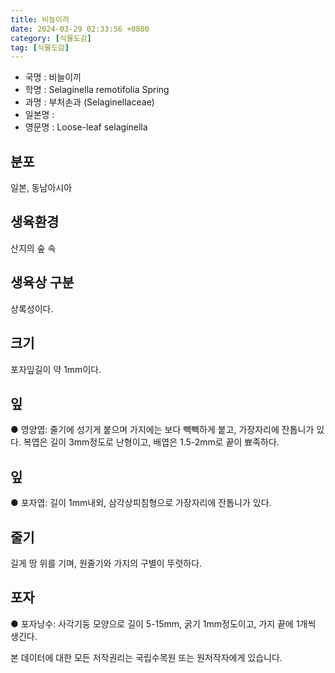 ```yaml
---
title: 비늘이끼
date: 2024-03-29 02:33:56 +0800
category: [식물도감]
tag: [식물도감]
---
```




- 국명 : 비늘이끼
- 학명 : Selaginella remotifolia Spring
- 과명 : 부처손과 (Selaginellaceae)
- 일본명 : 
- 영문명 : Loose-leaf selaginella


## 분포
일본, 동남아시아
## 생육환경
산지의 숲 속
## 생육상 구분
상록성이다. 
## 크기
포자잎길이 약 1mm이다.
## 잎
● 영양엽: 줄기에 성기게 붙으며 가지에는 보다 빽빽하게 붙고, 가장자리에 잔톱니가 있다. 복엽은 길이 3mm정도로 난형이고, 배엽은 1.5-2mm로 끝이 뾰족하다. 
## 잎
● 포자엽: 길이 1mm내외, 삼각상피침형으로 가장자리에 잔톱니가 있다. 
## 줄기
길게 땅 위를 기며, 원줄기와 가지의 구별이 뚜렷하다. 
## 포자
● 포자낭수: 사각기둥 모양으로 길이 5-15mm, 굵기 1mm정도이고, 가지 끝에 1개씩 생긴다. 






본 데이터에 대한 모든 저작권리는 국립수목원 또는 원저작자에게 있습니다.
